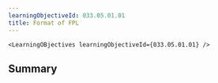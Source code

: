 ```yaml
---
learningObjectiveId: 033.05.01.01
title: Format of FPL
---
```


```tsx eval
<LearningOBjectives learningObjectiveId={033.05.01.01} />
```

## Summary
